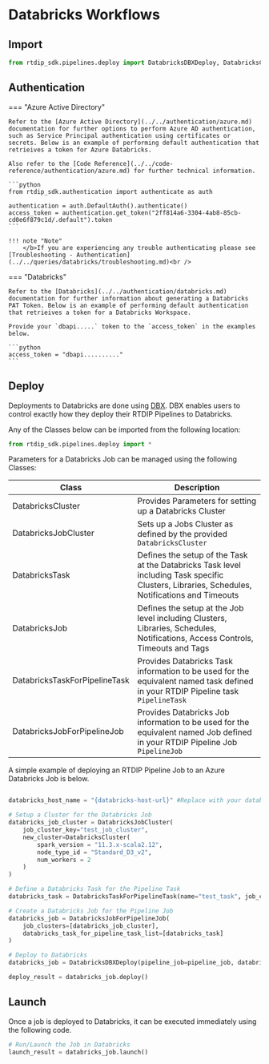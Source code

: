 # Databricks Workflows

## Import 

```python
from rtdip_sdk.pipelines.deploy import DatabricksDBXDeploy, DatabricksCluster, DatabricksJobCluster, DatabricksJobForPipelineJob, DatabricksTaskForPipelineTask
```

## Authentication

=== "Azure Active Directory"

    Refer to the [Azure Active Directory](../../authentication/azure.md) documentation for further options to perform Azure AD authentication, such as Service Principal authentication using certificates or secrets. Below is an example of performing default authentication that retrieives a token for Azure Databricks. 

    Also refer to the [Code Reference](../../code-reference/authentication/azure.md) for further technical information.

    ```python
    from rtdip_sdk.authentication import authenticate as auth

    authentication = auth.DefaultAuth().authenticate()
    access_token = authentication.get_token("2ff814a6-3304-4ab8-85cb-cd0e6f879c1d/.default").token
    ```

    !!! note "Note"
        </b>If you are experiencing any trouble authenticating please see [Troubleshooting - Authentication](../../queries/databricks/troubleshooting.md)<br />

=== "Databricks"

    Refer to the [Databricks](../../authentication/databricks.md) documentation for further information about generating a Databricks PAT Token. Below is an example of performing default authentication that retrieives a token for a Databricks Workspace. 

    Provide your `dbapi.....` token to the `access_token` in the examples below.

    ```python
    access_token = "dbapi.........."
    ```

## Deploy

Deployments to Databricks are done using [DBX](https://dbx.readthedocs.io/en/latest/). DBX enables users to control exactly how they deploy their RTDIP Pipelines to Databricks.

Any of the Classes below can be imported from the following location:

```python
from rtdip_sdk.pipelines.deploy import *
```

Parameters for a Databricks Job can be managed using the following Classes:

| Class | Description |
|-------|-------------|
|DatabricksCluster| Provides Parameters for setting up a Databricks Cluster|
|DatabricksJobCluster| Sets up a Jobs Cluster as defined by the provided `DatabricksCluster`|
|DatabricksTask| Defines the setup of the Task at the Databricks Task level including Task specific Clusters, Libraries, Schedules, Notifications and Timeouts |
|DatabricksJob| Defines the setup at the Job level including Clusters, Libraries, Schedules, Notifications, Access Controls, Timeouts and Tags |
|DatabricksTaskForPipelineTask| Provides Databricks Task information to be used for the equivalent named task defined in your RTDIP Pipeline task `PipelineTask`|
|DatabricksJobForPipelineJob|Provides Databricks Job information to be used for the equivalent named Job defined in your RTDIP Pipeline Job `PipelineJob`|

A simple example of deploying an RTDIP Pipeline Job to an Azure Databricks Job is below.

```python

databricks_host_name = "{databricks-host-url}" #Replace with your databricks workspace url

# Setup a Cluster for the Databricks Job
databricks_job_cluster = DatabricksJobCluster(
    job_cluster_key="test_job_cluster", 
    new_cluster=DatabricksCluster(
        spark_version = "11.3.x-scala2.12",
        node_type_id = "Standard_D3_v2",
        num_workers = 2
    )
)

# Define a Databricks Task for the Pipeline Task
databricks_task = DatabricksTaskForPipelineTask(name="test_task", job_cluster_key="test_job_cluster")

# Create a Databricks Job for the Pipeline Job
databricks_job = DatabricksJobForPipelineJob(
    job_clusters=[databricks_job_cluster],
    databricks_task_for_pipeline_task_list=[databricks_task]
)

# Deploy to Databricks
databricks_job = DatabricksDBXDeploy(pipeline_job=pipeline_job, databricks_job_for_pipeline_job=databricks_job, host=databricks_host_name, token=access_token)

deploy_result = databricks_job.deploy()
```

## Launch

Once a job is deployed to Databricks, it can be executed immediately using the following code.

```python
# Run/Launch the Job in Databricks
launch_result = databricks_job.launch()
```